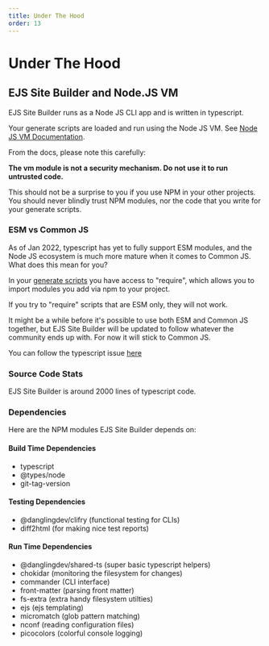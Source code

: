 ```yaml
---
title: Under The Hood
order: 13
---
```


# Under The Hood

## EJS Site Builder and Node.JS VM

EJS Site Builder runs as a Node JS CLI app and is written in typescript.

Your generate scripts are loaded and run using the Node JS VM. See [Node JS VM Documentation](https://nodejs.org/api/vm.html).

From the docs, please note this carefully:

**The vm module is not a security mechanism. Do not use it to run untrusted code.**

This should not be a surprise to you if you use NPM in your other projects. You should never blindly trust NPM modules, nor the code that you write for your generate scripts.

### ESM vs Common JS

As of Jan 2022, typescript has yet to fully support ESM modules, and the Node JS ecosystem is much more mature when it comes to Common JS. What does this mean for you?

In your [generate scripts](/templates/generateScript/) you have access to "require", which allows you to import modules you add via npm to your project.

If you try to "require" scripts that are ESM only, they will not work.

It might be a while before it's possible to use both ESM and Common JS together, but EJS Site Builder will be updated to follow whatever the community ends up with. For now it will stick to Common JS.

You can follow the typescript issue [here](https://github.com/microsoft/TypeScript/issues/46452)

### Source Code Stats

EJS Site Builder is around 2000 lines of typescript code.

### Dependencies

Here are the NPM modules EJS Site Builder depends on:

#### Build Time Dependencies

- typescript
- @types/node
- git-tag-version

#### Testing Dependencies

- @danglingdev/clifry (functional testing for CLIs)
- diff2html (for making nice test reports)

#### Run Time Dependencies

- @danglingdev/shared-ts (super basic typescript helpers)
- chokidar (monitoring the filesystem for changes)
- commander (CLI interface)
- front-matter (parsing front matter)
- fs-extra (extra handy filesystem utilties)
- ejs (ejs templating)
- micromatch (glob pattern matching)
- nconf (reading configuration files)
- picocolors (colorful console logging)

